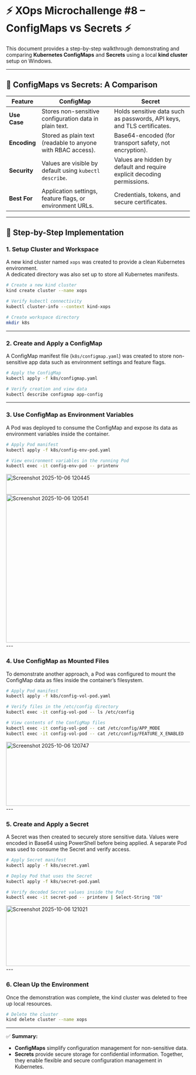 # ⚡ XOps Microchallenge #8 – ConfigMaps vs Secrets ⚡

This document provides a step-by-step walkthrough demonstrating and comparing **Kubernetes ConfigMaps** and **Secrets** using a local **kind cluster** setup on Windows.

---

## 🚀 ConfigMaps vs Secrets: A Comparison

| **Feature** | **ConfigMap** | **Secret** |
|--------------|---------------|-------------|
| **Use Case** | Stores non-sensitive configuration data in plain text. | Holds sensitive data such as passwords, API keys, and TLS certificates. |
| **Encoding** | Stored as plain text (readable to anyone with RBAC access). | Base64-encoded (for transport safety, not encryption). |
| **Security** | Values are visible by default using `kubectl describe`. | Values are hidden by default and require explicit decoding permissions. |
| **Best For** | Application settings, feature flags, or environment URLs. | Credentials, tokens, and secure certificates. |

---

## 🧩 Step-by-Step Implementation

### 1. Setup Cluster and Workspace

A new kind cluster named `xops` was created to provide a clean Kubernetes environment.  
A dedicated directory was also set up to store all Kubernetes manifests.

```bash
# Create a new kind cluster
kind create cluster --name xops

# Verify kubectl connectivity
kubectl cluster-info --context kind-xops

# Create workspace directory
mkdir k8s
````

---

### 2. Create and Apply a ConfigMap

A ConfigMap manifest file (`k8s/configmap.yaml`) was created to store non-sensitive app data such as environment settings and feature flags.

```bash
# Apply the ConfigMap
kubectl apply -f k8s/configmap.yaml

# Verify creation and view data
kubectl describe configmap app-config
```

---

### 3. Use ConfigMap as Environment Variables

A Pod was deployed to consume the ConfigMap and expose its data as environment variables inside the container.

```bash
# Apply Pod manifest
kubectl apply -f k8s/config-env-pod.yaml

# View environment variables in the running Pod
kubectl exec -it config-env-pod -- printenv
```
<img width="710" height="56" alt="Screenshot 2025-10-06 120445" src="https://github.com/user-attachments/assets/e9b29e97-4eab-4ecf-b36b-601e3ed850c8" />
<img width="676" height="405" alt="Screenshot 2025-10-06 120541" src="https://github.com/user-attachments/assets/a97838a0-c9a7-4fd8-81d5-60840a6c4cd6" />
---

### 4. Use ConfigMap as Mounted Files

To demonstrate another approach, a Pod was configured to mount the ConfigMap data as files inside the container’s filesystem.

```bash
# Apply Pod manifest
kubectl apply -f k8s/config-vol-pod.yaml

# Verify files in the /etc/config directory
kubectl exec -it config-vol-pod -- ls /etc/config

# View contents of the ConfigMap files
kubectl exec -it config-vol-pod -- cat /etc/config/APP_MODE
kubectl exec -it config-vol-pod -- cat /etc/config/FEATURE_X_ENABLED
```
<img width="732" height="175" alt="Screenshot 2025-10-06 120747" src="https://github.com/user-attachments/assets/4cad8dbc-45bc-41ae-8554-f694b9af1bfb" />
---

### 5. Create and Apply a Secret

A Secret was then created to securely store sensitive data.
Values were encoded in Base64 using PowerShell before being applied.
A separate Pod was used to consume the Secret and verify access.

```bash
# Apply Secret manifest
kubectl apply -f k8s/secret.yaml

# Deploy Pod that uses the Secret
kubectl apply -f k8s/secret-pod.yaml

# Verify decoded Secret values inside the Pod
kubectl exec -it secret-pod -- printenv | Select-String "DB"
```
<img width="766" height="166" alt="Screenshot 2025-10-06 121021" src="https://github.com/user-attachments/assets/0c6c50b9-6fb9-4878-84d8-daea3844567b" />
---

### 6. Clean Up the Environment

Once the demonstration was complete, the kind cluster was deleted to free up local resources.

```bash
# Delete the cluster
kind delete cluster --name xops
```

---

✅ **Summary:**

* **ConfigMaps** simplify configuration management for non-sensitive data.
* **Secrets** provide secure storage for confidential information.
  Together, they enable flexible and secure configuration management in Kubernetes.



